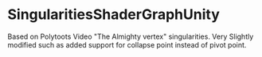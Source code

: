 # SingularitiesShaderGraphUnity
Based on Polytoots Video "The Almighty vertex" singularities. Very Slightly modified such as added support for collapse point instead of pivot point.
